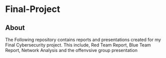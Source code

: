 # Final-Project

## About

The Following repository contains reports and presentations created for my Final Cybersecurity project. This include, Red Team Report, Blue Team Report, Network Analysis and the offenvsive group presentation 
